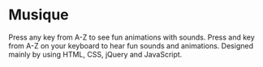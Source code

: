 # Musique
Press any key from A-Z to see fun animations with sounds.
Press and key from A-Z on your keyboard  to hear fun sounds and animations. Designed mainly by using HTML, CSS, jQuery and JavaScript.
